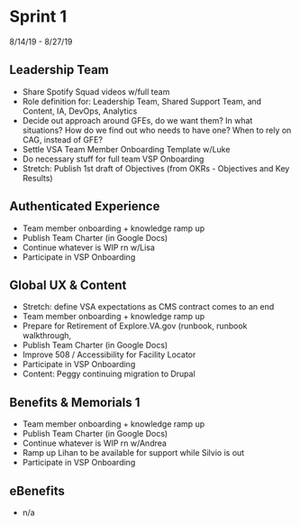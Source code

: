 # Sprint 1
8/14/19 - 8/27/19

## Leadership Team
- Share Spotify Squad videos w/full team
- Role definition for: Leadership Team, Shared Support Team, and Content, IA, DevOps, Analytics
- Decide out approach around GFEs, do we want them? In what situations? How do we find out who needs to have one? When to rely on CAG, instead of GFE?
- Settle VSA Team Member Onboarding Template w/Luke
- Do necessary stuff for full team VSP Onboarding
- Stretch: Publish 1st draft of Objectives (from OKRs - Objectives and Key Results)

## Authenticated Experience
- Team member onboarding + knowledge ramp up
- Publish Team Charter (in Google Docs)
- Continue whatever is WIP rn w/Lisa 
- Participate in VSP Onboarding

## Global UX & Content
- Stretch: define VSA expectations as CMS contract comes to an end
- Team member onboarding + knowledge ramp up
- Prepare for Retirement of Explore.VA.gov (runbook, runbook walkthrough, 
- Publish Team Charter (in Google Docs)
- Improve 508 / Accessibility for Facility Locator
- Participate in VSP Onboarding
- Content: Peggy continuing migration to Drupal

## Benefits & Memorials 1
- Team member onboarding + knowledge ramp up
- Publish Team Charter (in Google Docs)
- Continue whatever is WIP rn w/Andrea 
- Ramp up Lihan to be available for support while Silvio is out 
- Participate in VSP Onboarding

## eBenefits
- n/a


